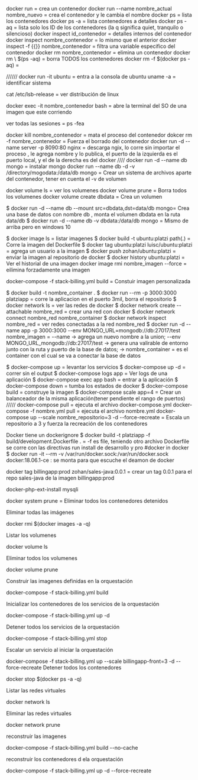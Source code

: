 docker run = crea un contenedor
docker run --name nombre_actual nombre_nuevo = crea el contenedor y le cambia el nombre
docker ps = lista los contenedores
docker ps -a = lista contenedores a detalles
docker ps -aq = lista solo los ID de los contenedores (la q significa quiet, tranquilo o silencioso)
docker inspect id_contenedor = detalles internos del contenedor
docker inspect nombre_contenedor = lo mismo que el anterior
docker inspect -f {{}} nombre_contenedor = filtra una variable especifico del contenedor
docker rm nombre_contenedor = elimina un contenedor
docker rm \ $(ps -aq) = borra TODOS los contenedores
docker rm -f $(docker ps -aq) = 

//////
docker run -it ubuntu = entra a la consola de ubuntu
uname -a = identificar sistema

cat /etc/lsb-release = ver distribución de linux

docker exec -it nombre_contenedor bash = abre la terminal del SO de una imagen que este corriendo

ver todas las sesiones = ps -fea

docker kill nombre_contenedor = mata el proceso del contenedor
dokcer rm -f nombre_contenedor = Fuerza el borrado del contenedor
docker run -d --name server -p 8090:80 nginx = descarga ngix, lo corre sin importar el proceso , le agrega nombre y lo publica, el puerto de la izquierda es el puerto local, y el de la derecha es del docker
////
docker run -d --name db mongo = instalar mongo
docker run --name db -d -v /directory/mogodata:/data/db mongo = Crear un sistema de archivos aparte del contenedor, tener en cuenta el -v de volumen

<!-- VOLUMENES -->

docker volume ls = ver los volumenes
docker volume prune = Borra todos los volumenes
docker volume create dbdata = Crea un volumen

$ docker run -d --name db --mount src=dbdata,dst=data/db mongo= Crea una base de datos con nombre db , monta el volumen dbdata en la ruta data/db
$ docker run -d --name db -v dbdata:/data/db mongo = Mismo de arriba pero en windows 10

<!-- Imagenes -->
$ docker image ls = listar imagenes
$ docker build -t ubuntu:platzi path(.) = Corre la imagen del Dockerfile
$ docker tag ubuntu:platzi luisc/ubuntu:platzi = agrega un usuario a la imagen
$ docker push zohan/ubuntu:platzi = enviar la imagen al repositorio de docker
$ docker history ubuntu:platzi = Ver el historial de una imagen
docker image rmi nombre_imagen --force = eilimina forzadamente una imagen
<!-- Imagenes personalizadas -->
docker-compose -f stack-billing.yml build = Constuir imagen personalizada

<!-- docker para aplicaciones -->
$ docker build -t nombre_container .
$ docker run --rm -p 3000:3000 platziapp = corre la aplicacion en el puerto 3mil, borra el repositorio
$ docker network ls = ver las redes de docker
$ docker network create --attachable nombre_red = crear una red con docker
$ docker network connect nombre_red nombre_container
$ docker network inspect nombre_red = ver redes conectadas a la red nombre_red
$ docker run -d --name app -p 3000:3000 --env MONGO_URL=mongodb://db:27017/test nombre_imagen = --name -> agrega un nuevo nombre a la union; --env MONGO_URL_mongodb://db:27017/test -> genera una valirable de entorno junto con la ruta y puerto de la base de datos; -> nombre_container = es el container con el cual se va a conectar la base de datos


<!-- Docker Compose -->
$ docker-compose up = levantar los servicios
$ docker-compose up -d = correr sin el output
$ docker-compose logs app = Ver logs de una aplicación
$ docker-compose exec app bash = entrar a la aplicación
$ docker-compose down = tumba los estados de docker
$ docker-compose build = construye la imagen
$ docker-compose scale app=4 = Crear un balanceador de la misma aplicación(tener pendiente el rango de puertos)
/////
docker-compose pull = ejecuta el archivo docker-compose.yml
docker-compose -f nombre.yml pull = ejecuta el archivo nombre.yml
docker-compose up --scale nombre_repositorio=3 -d --force-recreate = Escala un repositorio a 3 y fuerza la recreación de los contenedores


<!-- Avanzado -->
Docker tiene un dockerignore
$ docker build -t platziapp -f build/development.Dockerfile . = -f es file, teniendo otro archivo Dockerfile se corre con las directivas run install de desarrollo y pro
#docker in docker
$ docker run -it --rm -v /var/run/docker.sock:/var/run/docker.sock docker:18.06.1-ce : se monta para que escuche el deamon de docker

<!-- Docker Hub -->
docker tag billingapp:prod zohan/sales-java:0.0.1 = crear un tag 0.0.1 para el repo sales-java de la imagen billingapp:prod 

<!-- Instlar mysql en php --> docker-php-ext-install mysqli

<!-- Adicionales -->

docker system prune = Eliminar todos los contenedores detenidos

Eliminar todas las imágenes

docker rmi $(docker images -a -q)

Listar los volumenes

docker volume ls 

Eliminar todos los volumenes

docker volume prune

Construir las imagenes definidas en la orquestación

docker-compose -f stack-billing.yml build

Inicializar los contenedores de los servicios de la orquestación

docker-compose -f stack-billing.yml up -d

Detener todos los servicios de la orquestación

docker-compose -f stack-billing.yml stop

Escalar un servicio al iniciar la orquestación

docker-compose -f stack-billing.yml up --scale  billingapp-front=3 -d --force-recreate
Detener todos los contenedores

docker stop $(docker ps -a -q)

Listar las redes virtuales

docker network ls

Eliminar las redes virtuales

docker network prune

reconstruir las imagenes

docker-compose -f stack-billing.yml build --no-cache

reconstruir los contenedores d ela orquestación

docker-compose -f stack-billing.yml up -d --force-recreate